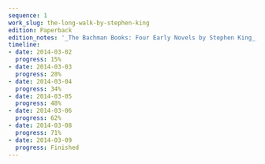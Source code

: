 ```yaml
---
sequence: 1
work_slug: the-long-walk-by-stephen-king
edition: Paperback
edition_notes: '_The Bachman Books: Four Early Novels by Stephen King_, Signet Books'
timeline:
- date: 2014-03-02
  progress: 15%
- date: 2014-03-03
  progress: 28%
- date: 2014-03-04
  progress: 34%
- date: 2014-03-05
  progress: 48%
- date: 2014-03-06
  progress: 62%
- date: 2014-03-08
  progress: 71%
- date: 2014-03-09
  progress: Finished
---
```


